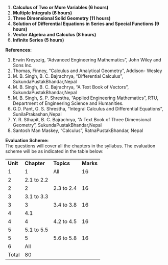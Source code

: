 1. **Calculus of Two or More Variables (6 hours)**
2. **Multiple Integrals (6 hours)**
3. **Three Dimensional Solid Geometry (11 hours)**
4. **Solution of Differential Equations in Series and Special Functions (9 hours)**
5. **Vector Algebra and Calculus (8 hours)**
6. **Infinite Series (5 hours)**

**References:**

1. Erwin Kreyszig, “Advanced Engineering Mathematics”, John Wiley and Sons Inc.
2. Thomas, Finney, “Calculus and Analytical Geometry”, Addison- Wesley
3. M. B. Singh, B. C. Bajrachrya, “Differential Calculus”, SukundaPustakBhandar,Nepal
4. M. B. Singh, B. C. Bajrachrya, “A Text Book of Vectors”, SukundaPustakBhandar,Nepal
5. M. B. Singh, S. P. Shrestha, “Applied Engineering Mathematics”, RTU, Department of Engineering Science and Humanities.
6. G.D. Pant, G. S. Shrestha, “Integral Calculus and Differential Equations”, SunilaPrakashan,Nepal
7. Y. R. Sthapit, B. C. Bajrachrya, “A Text Book of Three Dimensional Geometry”, SukundaPustakBhandar,Nepal
8. Santosh Man Maskey, “Calculus”, RatnaPustakBhandar, Nepal

**Evaluation Scheme:**  
The questions will cover all the chapters in the syllabus. The evaluation scheme will be as indicated in the table below:

|          |             |            |           |
| -------- | ----------- | ---------- | --------- |
| **Unit** | **Chapter** | **Topics** | **Marks** |
| 1        | 1           | All        | 16        |
| 2        | 2.1 to 2.2  |
| 2        | 2           | 2.3 to 2.4 | 16        |
| 3        | 3.1 to 3.3  |
| 3        | 3           | 3.4 to 3.8 | 16        |
| 4        | 4.1         |
| 4        | 4           | 4.2 to 4.5 | 16        |
| 5        | 5.1 to 5.5  |
| 5        | 5           | 5.6 to 5.8 | 16        |
| 6        | All         |
| Total    | 80          |
